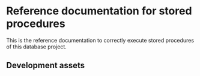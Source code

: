 # Reference documentation for stored procedures

This is the reference documentation to correctly execute stored procedures of this database project.

## Development assets
